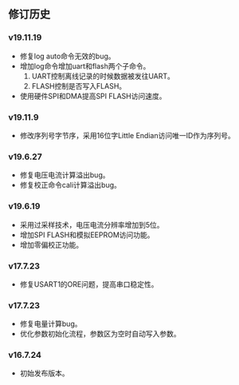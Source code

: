 ## 修订历史

### v19.11.19

- 修复log auto命令无效的bug。
- 增加log命令增加uart和flash两个子命令。
  1. UART控制离线记录的时候数据被发往UART。
  2. FLASH控制是否写入FLASH。
- 使用硬件SPI和DMA提高SPI FLASH访问速度。

### v19.11.9

- 修改序列号字节序，采用16位字Little Endian访问唯一ID作为序列号。

### v19.6.27

- 修复电压电流计算溢出bug。
- 修复校正命令cali计算溢出bug。

### v19.6.19

- 采用过采样技术，电压电流分辨率增加到5位。
- 增加SPI FLASH和模拟EEPROM访问功能。
- 增加零偏校正功能。

### v17.7.23

- 修复USART1的ORE问题，提高串口稳定性。

### v17.7.23

- 修复电量计算bug。
- 优化参数初始化流程，参数区为空时自动写入参数。

### v16.7.24

- 初始发布版本。


